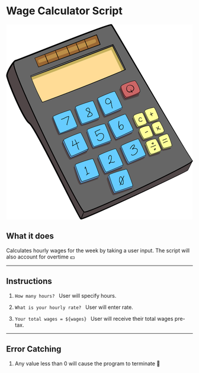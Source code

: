 # Wage Calculator Script

![Calculator](calculator1.png)
## **What it does** 
 Calculates hourly wages for the week by taking a user input. The script will also account for overtime :dollar:

---
## **Instructions**
   1. `How many hours? `  User will specify hours. 
   
   2. `What is your hourly rate? ` User will enter rate.
   
   3. `Your total wages = ${wages} ` User will receive their total wages pre-tax.

 ---

 ## **Error Catching**
 1. Any value less than 0 will cause the program to terminate :no_entry_sign: 
